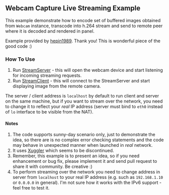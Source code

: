 ## Webcam Capture Live Streaming Example

This example demonstrate how to encode set of buffered images obtained 
from ```Webcam``` instance, transcode into h.264 stream and send to remote peer
where it is decoded and rendered in panel.

Example provided by [hepin1989](https://github.com/hepin1989). Thank you! This is wonderful piece of the good code :)

### How To Use

1. Run [StreamServer](https://github.com/sarxos/webcam-capture/blob/master/webcam-capture-examples/webcam-capture-live-streaming/src/main/java/us/sosia/video/stream/agent/StreamServer.java) - this will open the webcam device and start listening for incoming streaming requests.
2. Run [StreamClient](https://github.com/sarxos/webcam-capture/blob/master/webcam-capture-examples/webcam-capture-live-streaming/src/main/java/us/sosia/video/stream/agent/StreamClient.java) - this will connect to the StreamServer and start displaying image from the remote camera.

The server / client address is ```localhost``` by default to run client and server on the same machine, but if you want to stream over the network, you need to change it to reflect your _real_ IP address (server must bind to ```eth0``` instead of ```lo``` interface to be visible from the NAT).

#### Notes

1. The code supports sunny-day scenario only, just to demonstrate the idea, so there are is no complex error checking statements and the code may behave in unexpected manner when launched in _real_ network.
2. It uses [Xuggler](https://github.com/artclarke/xuggle-xuggler) which seems to be discontinued.
3. Remember, this example is to present an idea, so if you need enhancement or bug fix, please implement it and send pull request to share it with community. Be creative :)
4. To perform streaming over the network you need to change address in server from ```localhost``` to your real IP address (e.g. such as ```192.168.1.10``` or ```0.0.0.0``` in general). I'm not sure how it works with the IPv6 support - feel free to test it.
